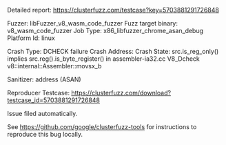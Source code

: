 Detailed report: https://clusterfuzz.com/testcase?key=5703881291726848

Fuzzer: libFuzzer_v8_wasm_code_fuzzer
Fuzz target binary: v8_wasm_code_fuzzer
Job Type: x86_libfuzzer_chrome_asan_debug
Platform Id: linux

Crash Type: DCHECK failure
Crash Address: 
Crash State:
  src.is_reg_only() implies src.reg().is_byte_register() in assembler-ia32.cc
  V8_Dcheck
  v8::internal::Assembler::movsx_b
  
Sanitizer: address (ASAN)

Reproducer Testcase: https://clusterfuzz.com/download?testcase_id=5703881291726848

Issue filed automatically.

See https://github.com/google/clusterfuzz-tools for instructions to reproduce this bug locally.